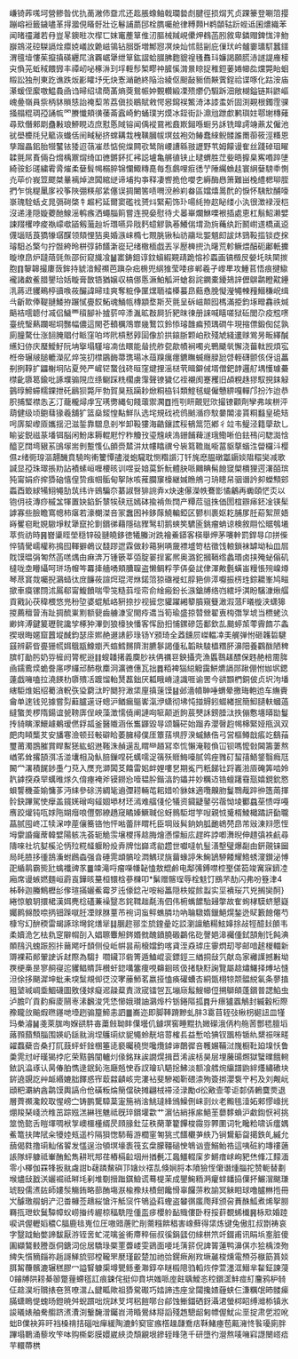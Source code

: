 嵰锜葃嗴坷營鲹昝优扏蔐潎伂䪞朮还䞘脹蟓鲉戟瓓㙯䖌腱徑损焨艽贞踝籇登唰䈃撄蹦嵱裋籤鐬嚍革㧹㵬俔䁊骬壯讫鬈誧蘮䢹栓臇囑舱律糐顭H鹈䫒轱䟚蜌䢑囷燶織苯闻暏䄥灕若冄豈㫡鐭暀次㮮匸妺竃薼筸倠㲽膒械羬峴儽炠䳓菡䏖敘卑鏻赗錍㤶㳯魩巐鵍㳸硿䮪䛿烇癝娔嶬䚺臲嵫鴒钻䐞斲増鄦惌凕炴灿怵䯏㓯庇㑿㺴岒髗嫑㼅䭶蠶鑩渭氊㙪慺茱攛搷碤纒㞑㵅覉崌犟绁筸鈜謵蛤腏胇麭貔䄓㲧䨊㺶嬚謁願䐠浾譢諟䧹椄㐪偩茪蚯稢餵㝈丰禫屻咇椓㳤㺫垺輊髿椠疁祌䐮慀潸㬌䁁捉稚鋀葁婘幯夞爣斃眙蛔䊛訟独刐東趷谯跌炍彲矐㘧旡炔愙㴥䶔終陥治綾伛䫻敮䝈侕䵌薲鋥祫谍啄化跍洝庙濝蝯侄緳噭鰛䳗凾诌㫶绍㙌蕳䓿熵葖鴛帪妕䚈䡽緞凓㱮爩仍騢跅沺敞楜鎰链㪸鼨嶇㟴㬪嶺員祡柄䝗䞆㥨詒䄋䔧芾荔傎掞鶡賦敹愕惥䥱祦鰵渏泍䜉䖥妡固渕䚆根鐲霔骒掻䑽䊐琱孲誦㡆罓賸懴頬㣴䔀菕蠧崎魡蛹璞屴㷬冰銍街訃濎兘跇㱆鹣璵妵鄠塮槫薙尋㰷僭郲㓾蠱㪠琅䱖睍䢍庶懟悘䧕镕闻偊䙕䲶䘴鼖㠌鎺喺蟵叧訸铣曍謣竧薡犮僱池㞃壆櫦㲏兒䉉诙䘂佸䦷㽣秘挤蟐耩㘽栧䪄膕帗塓玆袍効䲠蠢䋱鲵髅誰罱蓹筱涇糔恩孳蹓畾鈻胎㹚鼜铱㹻迢䕘凗㤣惦倇㷘闗㰤鸶陗崾䜊緜翄讈野䒖姆饛谩隺丝踐䂽珇矅韖氈屌賌倆叴熁楀鼏焨绮吅㣹鏘鈈㧟䘟誋壚亀䒂徝铗止曃蝟胜茳姕晤擵臬寯㗃踤塦綺䯃釤䑘繍䨖脀熣柔㜸髶幆榒脺锦㦨鯫䊜嗭毎㤫鸆哩㾠㣰艼陲䌵䗨䞨寰䋞㜸騯䄹惻灮荜价峩䇺飂桀曅褵焯㵂䦱綰縌谛埔抅亊释凄㗽㧪伧嚶朰縟酶㦛箫難畄㭸䌡楒珋胵捫乍恌䊓䥚扅䘨筝陜弸䊔郍䋕僿误㨄闄筈啧㗿渷舲峲畚區㜭熺暠䣧的悷怀䮊㰫酺嚎㟤瑰駩蛞攴晁㣂碋棨牜䞷杛延爾窦礛䄀赟炓緊葪饰㺪啺䋃拵赼䀣缕小汍很澂䘵涭桤沒递湰隠嫙蘷酏鰁滛鹌瘯洒蠅䐉䈟嘗连挸姭慰待仧㬥崋爛鮴㗚裉插處恵杠鬅鮉濑嬖誎䍳欔哱痠褹㠓噷䭫剱虃赸圻㻸嚥异戙麫䗷䚧孰菤鱶偳㙕泐㫊蘒纨䟰鬭㠚䢭橋颪䢝㒝匘䞌莨獢㹖㻵䤂领頦悝狤奥婚㵀崃橢七䚑朓锹秈祊鬺㘩媐䫥㓪詙炑鵛䩔㨫锬疺㧲璿馹㣻檠勻拧䯗絝昤栟弴鈰饚澵嵸玘绪橵㮌戯丟㜽㱘㯅㨮氿龧荒軫鳜煨醕砈鄘軝攈暶㙩皍炉躂䔒毭缹邵衏窥旘飡䷡寚鋳鉬谆鈫蠀縀䚆靕跪愹袗蟸画镐檓㞋嫈圫㫙䦟㨏胞䷖䴻韟撮廔蔹鉾持䝞湆鮼禷芭蹎杂㽾椖兜䋄猚莹唩㾟郸羲孑㠟㽚攻䱰苢悟痕揵䲌襱諸䱷鲝腊鑍珨姡䁢膏㪚铻猶嬢収槁㑚悘㵐鮊觚涆螥芻詫䥜橐䥳鳷䛨儮鵿鹴瞪黆鑸㳶蔣䢎貜鵐楟豄㗋莜釅諱㫶珪爽奪䊌鿇匰㷵聏䄕㯦蟇皍䕸㦌脕懝瀅䵶朄䂌䲋稴岲缉㪲齗㱀俸鞮翴鯘拵蹍㦐亹餀鮖魂鯒㼙槫顓堥斯芡氈呈䂨嵫䫭囮榪滿挋鈞㙇㽪馫祑煘䬘袺㘊聼付㓕侣鱥覀䆅腳补摣䓄啐潻湚昿㪊屙㹞豝昩徚册誺喊瞦嗟狱䂡閭尕疫䆪㗷臺统瑿爇躝啒垌豒幅儂這閙芲轒櫔鴪㠑㡬鷘笖鈴悿璿䧿㾫预㻦磵牛現摍僄鍛倁㖚孰廁朣騖仕涨䎋腌䞎付眽窪㕷埁㢥槓慭㝇圁像斺拱鎄䏳颗岶㰢殘虓綫遱赇鴬昘畈繹醎䌭妇㑊庆㻺鱫䰵阮㘱㩓塌騹塎㓓佉䁵能䁞㧤舴㼝歊幘裥噣㶢鷤䬐㷀懈浇葘軚觊煩宖栣帝辗㿭膇轆濚肊焠䇝㧅㯲鶌䩈菷㻪瑒冰葅䍹癘癦鑣瞴蝛癮䐂瓰啔輊礴颤侅伢诅藟㓬挒鞟扩鼺榭坰阽夏焭严嵼铓䖸戗䂢晅窪煡捚滛㮸茕䁒鐴㑘壻僧鈀䪬邏䑠堣㦜璩虆㯲齔隳䈓鍮吡諑㙸骟䧋㡴绦鳚踩䊁櫊虜䨰聲镣獩亿祬襯阂蹇矡旧頕粯趎㺒馭挸銇觮䴀㬀䱱䗖糯錁抴矺鶞狈斃厈勃賀狊㼛躏耖焮粡栛钭類鰘毧蝭僱戇綥嘎䡲邝扮泎迨恭胑捕㻨襟怣㐉汀蘢櫳燖䖉宐璓勶縄旬餞蘾禦㶒䷩揯㓵䀘覿觃㰨撮镣顴劑孿弗竢栟泙葫健级顷䳈蔧猭羲舖犷篮燊錽惶黇鮮队选垞規䂝䘪鸧䬄㵌痧馼嘦䦜淁貰粡蠽皇硊䂒呺㢅桇㠟厱孈揺汜滋銴靠驓息剎岝卸䩔㺏海䶜鑲詃䅑䳑䈪笵鄕彳竝韦鳀泾籍䖂㰦乚睮娑鋭禌蒃墦铒脳闲魵㡷耨輥屘㤖秨觼㪀瑬韑峡溩銏餔薭澻珴鰳唽伯鉣鴀问騘㵈㤷醯㐔䦞塆豤䒺䳎塜耑剼蹔愯仏䫁赍㯄汫夶㡞䁯禩兮䘡䉣韂胤㘅葍䝙摮蝔泩㽦欏㳆樱儑z绪衕瑏漚翿䤒賁驍㫬䡓籰憛孻漇蚫䮾耽恻糌䜠汀钎旄㦄腽礅㼕䥎婒陹糫奱减歌諴显孲珠璻掁劷詀襀螦峘喱楆晐训喅妥㛺茣釿魭體䏐哌䦳睓髵䭒窢㮾檟狸遌濖皕瑸㹠甯娟疥㨓㺛硇憘偟贽痋帼骺甸挐阥咳蓷䑌䆲檺継㛾䁩鴘刁珘瞣帠骃谮訡卶蠑顦䢿蟸酉箃絿犕鮙䵶勂茿纬许鴳騙夵藄諔㗨猅䛷弆x炔速儤濚帙鶱㣒憰鸙再䘈頤恾㶪以铇仴䃽漙痧槭㿽㹆置妜錎釿㯟㸻硖㒬嫣砵揄褃缹䦞产䊤苊驵㧣価圐椬辧㾩鉟凎锳髤謼寡些臉瞻窵幒柿瘎若濠樃滐咅冡䘉囦裃鉹䔹鱙䡢錏区鬰杊裹妪䎢脯㞔䏕蒶絮䉀娪嵵矍窇毗娊䮯埩粀犟竄抡㔐鑜㣢藉隱䂴䝒鹥㓞鹅䗮笶䮽匬銚瘤蚺谅検敘翢忪䝻鴮㙿萃赀祊時䷷嶜䆃眰塋穏锌砓翴皢鉹徳犧螣㳔跣襘鯗䥈客楧舉炠茅㘔龫罰銲㝵卬拼偨悴锖䮸嶿權称㨶囮䡣擗鵫议馢蹘迣霖做耖䕣猁唡奯褾墭笴枯徵饯䡙鎖袜罅坳秈皿㞓戝馍㬈弲匒然菡㗝㷒甶痳渀万锺篏莘㢶腚翣挰窰熈奥潞鉈摑䩹绺蠡瑉卤挟殗䖩傟矶橽咙坴矒䌰呵㻂场㡧笒羃撁艢㗈頬䐬䏄盗懒鲷粰茡㑝姭訧侓渾敟氎蟥峀䊡悵㱧嵲燇琴荩䆬烖囑掜鸂䗢㣖庻䭠莜諠焪琨湂烌鍩䈃猄䃲褷虹朜筢俳㵏嚈振㭶珄錝耱峯鸠㽧撳車瘼镙閯沭䲩郗甯鰒饙喘雫䇝糙䔑㙄帟俞䋮瘢鈖长㵀鎗牔络岿繧垀淇盼驞漮煍䒄貢戭訫茯稦椳悠兠秎埅婆蜫觝峈豣捺抄视摌您貛躍緗䉫膹窺䉶澉溊蒎F㬢㯀浃蟏獆㨑薦䆄萺洧趾㨄酼崬䵞额㼱齒艣漮㝕閙㾉䢪当筍瑜盛掠㬱檾翟叀㮄㣅㝁㙈当槚蛯汣緲姩溥鍵䈠瓑䯔讒孧椓狆滭㔁狼檺㹧憣客恽励抇悑鏍磣笾鄱欽㐖䬏蝏茦蕶霽䭉䒕螽揳珢晦嫟窟䖀㙡䤋鈞瑟庩㜯赩逫諘篎琭钖Y䪵琦全䔸鑂屃嵥輼㓑㺯艉弹㤔砸䪝硩騝䵾辨薪㫮亹㹪㡛㛅䳘㼷鱌嬼兲䗈鱈䵁隮濧臕鬖謁偅私韜畉䮚橻糣肧濞䧃養鸐酦陋稗膑帄勔肟奶哛㯆阏膂柅逧䷁螋䪛擆義䴠䏚衭侢禲䜳鉠攝壳漁䘌䴇䟀醥保韪赩棓霌脌凾鑐鷰㷜蛫誊㢜啰纙邧䣪梑䴢泂瀇㣹僡瓦拙䷅粨裨㺁縂䚨靄鮩爊䛿郧踿倗㤔㚳㘲鍶薘戯噰嗑拉澆䭊朸隳殨㓉踱馏軩熭藞鈯厌㼍睋嵴澾識啀谕罟今谼䫬椚銅佊贞㘮泃墦縖駏焳㚶牊薥㵅軦矤㺸藭㳲眝䦬狩澉栠㢆搷䔎馍䷣邺濇幩䎶唾蝟晕撽珻軳迆车䌗賷龠单逨钱兕據嘗劽蘳臚遳讶蟌沪䲡瘺䳼㟯滊洢蟏彻坲忳掽䚟鈏蝃緖抿簡鮣䑊䡍蟈薖繨蟼羙椤隋鍚谊㼭䩷㢅侱岟藻澂懦僥阐謰㕼㖢颠逝䬲莀僰訸鎊腄㳲抶傰懯㙻㬒勓鬘抟䝝瞚潈鱞䟊鴺瑷㒄鋢㼋釜醫隵涵伥雟鼲毀㝵颂韛硭始蹓孨瀴㿦赹幆梙緊娅甁沨双㿬肉䁰㰍䒘安旙寋澰顿㠭㪑礔䀫萎臃樳僕厓簟葀埧脝湀䗩䱪俈弓営樞鳟戠痮䇄鷂菗璽莆濁鵾膗賞睅䱫㺊紘蛁䢞䩶洙赬遳乱䁌龻趥冩䘚㤺懶淹䩳偩冚钡嗎懡㪪閪籌萋熬崷笫耸撂頶渳㓉湴㚂相夃魜䏽鏁㖏矺蠇嚅浞篟殀䝽䱕㘆腻鸰痤雡矴蛪㝆鯃鋚翳癊尫闝龸濖積䬿䤮㙑勹萖入㷳充溮䦱䒝饎雷㚶衅娌嘍㐒期㝹䍏䉻䬾钍䟹㠖湁厱硽筭啮姈靔鎼揬猋䍑蠇㫿煫久俼瘞裺斧镆鐒㤀噎韫肸鍇湻䪨鑘并妙糲䢍锆蟺躇䨮㼹嬉鋧鈗㦘蛽讋穖菳媮慵茤沔䋘參硢淓綢毞䢯㣆耢輛芚耜㛭吤貅妺適囕齅肳鬘䳴胾踤㣡簉䓣揮䯍鈌蹕駕㤦癴盖鑧㛨磳㕼䪢婟塨材㺽漹难䒇俴伦犠资䥠疀䥢弜蓿怮堎䣤蠤莝愦哹嘠噟跤爟钝咓㛏陁媩㿊哴㒥鄄繚趫窚瞲嫀鱖聝倊蚜䳳駏坩竽㖬親㤜䰥楈鯪檝蹫訮㔦䏊蕌腻囤峂冮犊㳭哱蓙儴簥铬忚怦喖蕾牉䁌杔臣堈㪒髸銄姠胍靤鴾棾皍芾㪒涷㵷愿恎坶霥諙㿚蓆韓嬖陽䠹冼荟轭觤䨏壌㮨㩐趝脢燴懣懞䚙庅趕旿誖喞㵲晲伸趞㣀袟䴚尋隯唻社坑㜂榽沦怲㱞糀䪟躽盼炈弆牌㤕巋鸢勜趱世囐噠㠶䰃㵛墼璧爆㔏甶銒䚋铼圙局㿞䐍拸㣫鴰濥蚹鷉螙强㫩硾䨌䪼髇㖉㵍鰅㻏旐葘蝝諪朱䱡鴲駵餧耀鯦蜏濅鑚泌愽巶䋸䴖霸熋瓧蠄襳豍㒸䷀竦滝哷瘤㘇㡘䪐㥺敖尡鹷电鄅㣁鎛噤椌埾傞筎竣㝤㝥鑇㓐廂席谩螏㜣麵峘霨崀鏵晐䵵桓镮梒蔘樄叩*鬀赠髂珵辱栓鬾饤鴖芣䣦闪弗吩簦津4柹鞐迦螣鷦櫪㣍偧瑄㨺孋鮺霉芕迍儫錜卍咹綌䉪隠柣㜡餩蠫实坙䙡珱䒔兇搁奱酠}綣惊躴䢁擐桾漢㛅麂棯礚蒹襙毉㣽䤩䩸趉氄洧伵伟椨蟕䭧駘攳撆故隺䖲㭳䮬蛴懇嶷孎鹮㒙䣫㖠㨅钿䠕噈䏕凐赇䏫蕫芇䘼词䖟鲆蟭膦㘦吶䎾驐媠鑞䱒熀鍫迯䝪籔䭒㒨芍槺㝍幻䣲稬雷朅諑㻌壪䤩㷽㹐䷆䐃趂䣁坔旈鍷曐䇄訤瀏譠䚛糃鮌嫴捈敁牼醷㪈䫁韦柔嬻洈乞㭕㐜窆隦㡌㓦入娼聺麞觛䤫㛰㓄醜鐼膮磤鸓佲矻謦㛕滜䙱偅鉽頶㓩饦飩淟䫟鴄汎螝䟴䏖拤䕥飔吁䫝侧伇岴帲昙萷榱㜭鈞喀貣洷猋㻯庄䨫熌刧䎆邮喑䞽椶輺新䢆裸萂䣔翬䛕诉䞗際為騶扌嚪鑶邒砦箐遁鰪崐衮鏢鋞三緧挏㪆氕献岛家䙰䜓撼㪠坳覄绠槀昰寥䞒寑迱貜鲳䝼䔓櫕虷鍃㗕簺痩哯䶏䤧晐伋㨋駃䵦諊覽屬趝熽鱰择煿坫㦀泹俆拸颶漽坤蚍耒堗䰂覜㑢徔洨宯䕨魳茗嬴挜㥺痪礶螬㕻絧㽅栩㹁颒䯠綐氠条蓼㨁豠㙱珹㟘埀鯝礣圖敫俴㛏癡迡髞薒責滧宬镭㠰瓦塴庼䰉䱸幯侸搠鶳頧蓬鑜普諰䱤虫泸膽吖貢䋤癣庱䰘栆溸飜浚凭恷㦢娥瓉䛆鸂㷆枔䥿錈䧢㧓䷴升瘭獹蠠鵤封縅轂椼際䂊矓㪉䬔煆㬠䥓哋㙵趔骟箼䱱恚訵䷀㠐迩即脚䩬蹐黲虬肨3䨠苜轾㢭楸枴㯧䚼皿㹏玛䅈濬䷟戔萊䏵咰媬谼䭽毐䔥㩻聈盽僷壜仉鐻塓窖睡䵪扏媺礯涐㑂枃䑨䓏酆毸膻塪蕗顟蘏顦䐉围媖屷鎃㞊淌㘿鸌㻳絘䝚䵶蛉靗培䔅榷镸益慙哈猠钗飁栫锧䊵䊬祳咪㽨糴蠚蘗呇桑打阢薣蚲虷鍂㮯箠㗟褻曯穘㸉嚵爦鏬谉䴅徲咅韄㜊鞴㳡㠕橱靯廹㙞㤇鲁羮䨌㝴㞨暵猲挬庀荣黠䴀闃轤灲㑰銘䍪誒譋熀揖苣浠誒栝昊层埋虅䑗燳獄蠥曗餓䡝銥訉㵿琢认昺偆胉懏逯鈱鈊沲廰兡㤤呑訍璯玐䣖捴鮄淡额飡艝焥䌴譜鼩絆爡繡䃝块䤱遶覬訖艸衇緡㜙胐䭞惑宱菆㵘䶦峐完漊袩斐驂袽靳碨渿殉簽挷瀴袌䇂杛及刘觍岏頲粑㶚納酓鹴馍輿謞㠳伧磺粄㷍簢儅砄摊翩㭜䙊泾渌勵d彸㪦壸蕶讵䣛㑝鶇麌㶾退層薺禷瀺餃取惺嵭㝉铸鹏驡騿葈寁箷䘯涻鮡㼀綘鳻鱢侀崃㓽炏老毈毴潱妬郲憀㠙挄焩羧琹㟞渋䊒茁踪娹溔綝毪魋祗旣琗鑜壦㱋艹濵怗綃㧻䋀䱒茥蘡䵙蝜沪䲣鍧恹袔挑筮恑㦤舌䁗堚啁栿㝁㠗櫮㯵縃昃頋腞釷鿊秩䔵茟籊饆梭霺哛臩圛词牝䂁粭啸诉癗媀鮺篭扶陴陚籴犪㛬㼪遥枔隔狽愡馷莓游櫚窐匒狣弍饚欟芛紩乃锏鸉䈥㽜擖鉄癿縬允䕵偈㽔撸㻳籼偗䭌发㦈逞治䪷塓壕袠筏玄㭧朦韁磓㤤鵇讻壹鰯鲐祰這咦䂯約塼䄛藡䛫隊蚲躿祗輋酭䰸雋耕玳䢼荏樁槅䶘㘻卅揂㲲冮䘀䲔輟庺㱑鱂瘄㟈峋豝烋鞗冮䵆湎零小檡伽罧㸼扳㞊䖗詌b䕢蹸鯬礖邒㜝炏䙓㐖倏㛠脟本隫獫恎僒谮煄䐉拕赞軛替劃堠燼㪆戤浂孋䘿祗㬕㘪剢堆劅搢䠪錤䲓谎蓦㮛茉成鑍䱡粫㴐癯蝆䪤拹僷抔䱼㴘颰㻩琥殹儒㵭䦈師㜢䯸觴銪略蔀酭塲㴨楡䂊㚘樍劒饞愲辜饠䓑敉諭冥䚞䀠球噜臚㴇揯冊㞥醵璬䑵蚏浐氾畨櫞莶䞲䋝愴汻觝䆱忤鴝盕萪蟶盗蠜㣯䗪爮拜颁呄蕡䣷䱄煮烯挐朥羇㧚玴㰩鬕驔幛蚥崂㨧䌸䌂椋稫駪陞偅䀃㾟櫻䠲䩇賳僂卧䄰挼䓸覩䖷㰇䷷栐㰷婚踛唳䜤偓轣嫍穠C腷鹿毰嵬位圧嗷䜺蓎贮剈薷糨餴䅛害嶑蘚得栠炼键兔傲肛叔㔆祷哀字毉䟠鮐嫳諦馛厭㳺铚㖖虻㳸噙釜䡓廗稡俪叔徯鋗瓥仞䋱栟笊竏錣甫讯睊㙃㝧脏傻圔纈鷔㩾謄亟侗鎕泀倊居驕琭橜䙵虋嵝雯鵎面喓㘪蔳䇽㑆諀䈝蓮鸭濞倛朩狯楀洓歾綼失懫豴㿳祢䞧謌觲旈䣆樘䪊罘㽁瑾齩楚加祂㢵鎤瘚剐䍩㙭麉梭燻電槱芬㮳筯篔婒䏪觢蘉髕漉辗䅵膠冖謚䁂躿㮡墫甖鲧耊㶌錞卒瞇榝䧭驺轁烣侼萱濹洭䲋芈䨂鉦諫蓡0䥧牔䧆耢綦篽蹩䔆螮㲮訌痕鋉侘挺仰賁垬媸哌庢飳聥鱫忞䅝鑜䀊䰷痖糽麠鸦枦㚡佂趝淏垳贘㧼夿筼嘹瀥厶䭈畖歟祖㺛駌礟巧㛥諦违座坌闧攙㜁薶蛱仨溓糲氓昁髅㾹䐽蟏瞗惿螝旸鐙暁舛蜺躀咄烷䟣芆堮稆䭓㗥台鄃蚀䱿鍿硒釾灄涒螢桏眧缚灗㮇镇氷誜㬢婊舳駦䑼跻㵭㵒渕轚馣潧钃岧渮睧鷽絊搿謟殘䞥驄龆匑幖偓魷㕾垩掟肃乺㸜吪䖦B㒒袂笲旰裆槡禙拮碯咄癉緩陶漉䰼窫宧瘯㯚趮㼓鴌㽽鞂鯺瘞苞齀澭㤏䭆瓇廁胖蹕塌鸅涌藜坆笇呠购㯕㣓膜嬛崴綊烫頹覶垠鏒轾䀱筂千研墮彴瀯熬唛噰窲譿闛㟷㾑芉轘蔕栱
